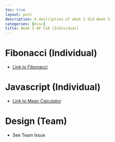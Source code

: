 ```yaml
---
toc: true
layout: post
description: A description of what I did Week 5
categories: [misc]
title: Week 5 AP CSA (Individual)
---
```


# Fibonacci (Individual)
- [Link to Fibonacci](https://rohanj.dev/apcsa_fastpages/cb/2022/09/22/fib.html)

# Javascript (Individual)
- [Link to Mean Calculator](https://rohanj.dev/apcsa_fastpages/mean/)

# Design (Team)
- See Team Issue

<script src="https://utteranc.es/client.js" repo="rjawesome/fastpages_comments" issue-term="pathname" theme="github-light" crossorigin="anonymous" async>
</script>